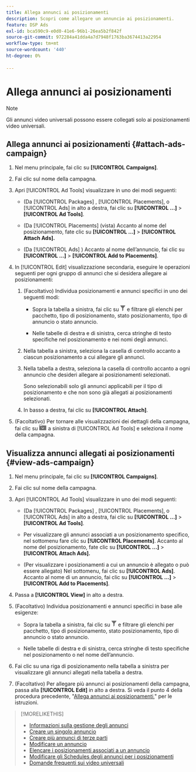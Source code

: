 ```yaml
---
title: Allega annunci ai posizionamenti
description: Scopri come allegare un annuncio ai posizionamenti.
feature: DSP Ads
exl-id: bca590c9-e0d0-41e6-96b1-26ea5b2f842f
source-git-commit: 972284a41dda4a7d7948f1763ba3674413a22954
workflow-type: tm+mt
source-wordcount: '440'
ht-degree: 0%

---
```


# Allega annunci ai posizionamenti

>[!NOTE]
>
>Gli annunci video universali possono essere collegati solo ai posizionamenti video universali.

## Allega annunci ai posizionamenti {#attach-ads-campaign}

1. Nel menu principale, fai clic su **[!UICONTROL Campaigns]**.

1. Fai clic sul nome della campagna.

1. Apri [!UICONTROL Ad Tools] visualizzare in uno dei modi seguenti:

   * (Da [!UICONTROL Packages] , [!UICONTROL Placements], o [!UICONTROL Ads] in alto a destra, fai clic su **[!UICONTROL ...]** > **[!UICONTROL Ad Tools]**.

   * (Da [!UICONTROL Placements] (vista) Accanto al nome del posizionamento, fate clic su  **[!UICONTROL ...]** > **[!UICONTROL Attach Ads].**

   * (Da [!UICONTROL Ads] ) Accanto al nome dell’annuncio, fai clic su  **[!UICONTROL ...]** > **[!UICONTROL Add to Placements]**.

1. In [!UICONTROL Edit] visualizzazione secondaria, eseguire le operazioni seguenti per ogni gruppo di annunci che si desidera allegare ai posizionamenti:

   1. (Facoltativo) Individua posizionamenti e annunci specifici in uno dei seguenti modi:

      * Sopra la tabella a sinistra, fai clic su ![Filtro](/help/dsp/assets/filter.png) e filtrare gli elenchi per pacchetto, tipo di posizionamento, stato posizionamento, tipo di annuncio o stato annuncio.

      * Nelle tabelle di destra e di sinistra, cerca stringhe di testo specifiche nel posizionamento e nei nomi degli annunci.

   1. Nella tabella a sinistra, seleziona la casella di controllo accanto a ciascun posizionamento a cui allegare gli annunci.

   1. Nella tabella a destra, seleziona la casella di controllo accanto a ogni annuncio che desideri allegare ai posizionamenti selezionati.

      Sono selezionabili solo gli annunci applicabili per il tipo di posizionamento e che non sono già allegati ai posizionamenti selezionati.

   1. In basso a destra, fai clic su  **[!UICONTROL Attach]**.

1. (Facoltativo) Per tornare alle visualizzazioni dei dettagli della campagna, fai clic su ![Torna alla cartella](/help/dsp/assets/breadcrumb-return.png "Torna alla cartella") a sinistra di [!UICONTROL Ad Tools] e seleziona il nome della campagna.

## Visualizza annunci allegati ai posizionamenti {#view-ads-campaign}

<!-- should be a separate page, combined with "List the Placements Associated with an Ad" (although that pertains to a single ad only), or maybe just rename this topic -->

1. Nel menu principale, fai clic su **[!UICONTROL Campaigns]**.

1. Fai clic sul nome della campagna.

1. Apri [!UICONTROL Ad Tools] visualizzare in uno dei modi seguenti:

   * (Da [!UICONTROL Packages] , [!UICONTROL Placements], o [!UICONTROL Ads] in alto a destra, fai clic su **[!UICONTROL ...]** > **[!UICONTROL Ad Tools]**.

   * Per visualizzare gli annunci associati a un posizionamento specifico, nel sottomenu fare clic su **[!UICONTROL Placements]**. Accanto al nome del posizionamento, fate clic su  **[!UICONTROL ...]** > **[!UICONTROL Attach Ads].**

   * (Per visualizzare i posizionamenti a cui un annuncio è allegato o può essere allegato) Nel sottomenu, fai clic su **[!UICONTROL Ads]**. Accanto al nome di un annuncio, fai clic su  **[!UICONTROL ...]** > **[!UICONTROL Add to Placements]**.

1. Passa a **[!UICONTROL View]** in alto a destra.

1. (Facoltativo) Individua posizionamenti e annunci specifici in base alle esigenze:

   * Sopra la tabella a sinistra, fai clic su ![Filtro](/help/dsp/assets/filter.png) e filtrare gli elenchi per pacchetto, tipo di posizionamento, stato posizionamento, tipo di annuncio o stato annuncio.

   * Nelle tabelle di destra e di sinistra, cerca stringhe di testo specifiche nel posizionamento o nel nome dell’annuncio.

1. Fai clic su una riga di posizionamento nella tabella a sinistra per visualizzare gli annunci allegati nella tabella a destra.

1. (Facoltativo) Per allegare più annunci ai posizionamenti della campagna, passa alla **[!UICONTROL Edit]** in alto a destra. Si veda il punto 4 della procedura precedente, &quot;[Allega annunci ai posizionamenti](#attach-ads-campaign),&quot; per le istruzioni.

>[!MORELIKETHIS]
>
>* [Informazioni sulla gestione degli annunci](ad-about.md)
>* [Creare un singolo annuncio](ad-create.md)
>* [Creare più annunci di terze parti](ad-create-multiple.md)
>* [Modificare un annuncio](ad-edit.md)
>* [Elencare i posizionamenti associati a un annuncio](ad-list-placements.md)
>* [Modificare gli Schedules degli annunci per i posizionamenti](/help/dsp/campaign-management/placements/placement-edit-ad-schedule.md)
>* [Domande frequenti sui video universali](/help/dsp/campaign-management/faq-universal-video.md)
